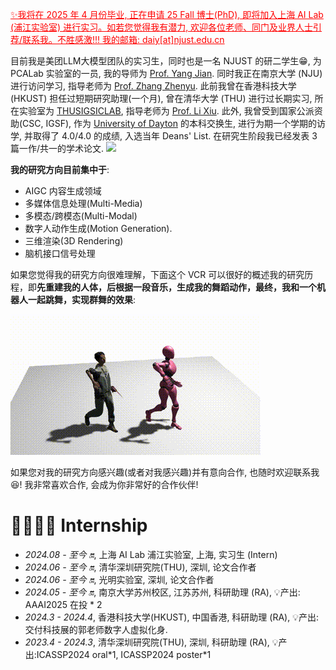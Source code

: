 <font color="#ff0000"><u>✨我将在 2025 年 4 月份毕业, 正在申请 25 Fall 博士(PhD), 即将加入上海 AI Lab (浦江实验室) 进行实习。如若您觉得我有潜力, 欢迎各位老师、同门及业界人士引荐/联系我。不胜感激!!! 我的邮箱: daiy[at]njust.edu.cn </u></font>


目前我是美团LLM大模型团队的实习生，同时也是一名 NJUST 的研二学生😁, 为 PCALab 实验室的一员, 我的导师为 [Prof. Yang Jian](http://www.patternrecognition.asia/jian/). 同时我正在南京大学 (NJU) 进行访问学习, 指导老师为 [Prof. Zhang Zhenyu](https://jessezhang92.github.io/). 此前我曾在香港科技大学 (HKUST) 担任过短期研究助理(一个月), 曾在清华大学 (THU) 进行过长期实习, 所在实验室为 [THUSIGSICLAB](https://thusigsclub.github.io/thu.github.io/), 指导老师为 [Prof. Li Xiu](https://scholar.google.com/citations?user=Xrh1OIUAAAAJ&hl=zh-CN). 此外, 我曾受到国家公派资助(CSC, IGSF), 作为 [University of Dayton](https://udayton.edu/) 的本科交换生, 进行为期一个学期的访学, 并取得了 4.0/4.0 的成绩, 入选当年 Deans' List. 在研究生阶段我已经发表 3 篇一作/共一的学术论文.  <a href='https://scholar.google.com/citations?user=lTE-iwYAAAAJ'><img src="https://img.shields.io/endpoint?url={{ url | url_encode }}&logo=Google%20Scholar&labelColor=f6f6f6&color=9cf&style=flat&label=引用"></a> 

 __我的研究方向目前集中于__: 
 - AIGC 内容生成领域
 - 多媒体信息处理(Multi-Media)
 - 多模态/跨模态(Multi-Modal) 
 - 数字人动作生成(Motion Generation). 
 - 三维渲染(3D Rendering)
 - 脑机接口信号处理

如果您觉得我的研究方向很难理解，下面这个 VCR 可以很好的概述我的研究历程，即**先重建我的人体，后根据一段音乐，生成我的舞蹈动作，最终，我和一个机器人一起跳舞，实现群舞的效果**:

![](images/30001-0150.gif)


如果您对我的研究方向感兴趣(或者对我感兴趣)并有意向合作, 也随时欢迎联系我😆! 我非常喜欢合作, 会成为你非常好的合作伙伴!

<span class='anchor' id='-gzsx'></span>


# 👨‍👩‍👧‍👦 Internship
- *2024.08 - 至今 🔛*, 上海 AI Lab 浦江实验室, 上海, 实习生 (Intern)
- *2024.06 - 至今 🔛*, 清华深圳研究院(THU), 深圳, 论文合作者
- *2024.06 - 至今 🔛*, 光明实验室, 深圳, 论文合作者
- *2024.05 - 至今 🔛*, 南京大学苏州校区, 江苏苏州, 科研助理 (RA), 💡产出: AAAI2025 在投 * 2
- *2024.3 - 2024.4*, 香港科技大学(HKUST), 中国香港, 科研助理 (RA), 💡产出: 交付科技展的郭老师数字人虚拟化身.
- *2023.4 - 2024.3*, 清华深圳研究院(THU), 深圳, 科研助理 (RA), 💡产出:ICASSP2024 oral\*1, ICASSP2024 poster\*1
